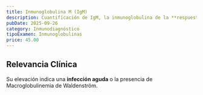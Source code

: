 ```yaml
---
title: Inmunoglobulina M (IgM)
description: Cuantificación de IgM, la inmunoglobulina de la **respuesta temprana**. Es la primera en producirse tras el contacto con un antígeno.
pubDate: 2025-09-26
category: Inmunodiagnóstico
tipoExamen: Inmunoglobulinas
price: 45.00
---
```


## Relevancia Clínica
Su elevación indica una **infección aguda** o la presencia de Macroglobulinemia de Waldenström.